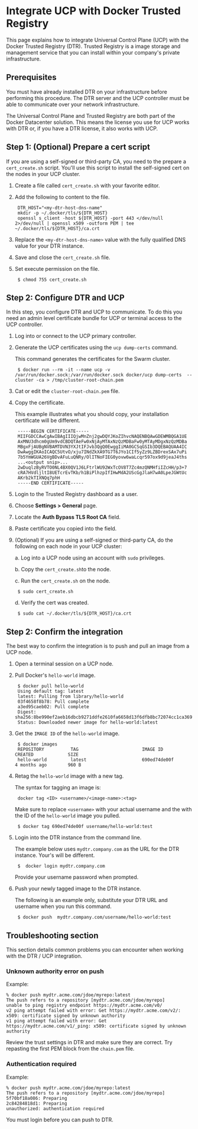 <!--[metadata]>
+++
title = "Integrate with Trusted Registry"
description = "Integrate UCP with Docker Trusted Registry"
keywords = ["trusted, registry, integrate, UCP, DTR"]
[menu.main]
parent="mn_ucp"
+++
<![end-metadata]-->


# Integrate UCP with Docker Trusted Registry

This page explains how to integrate Universal Control Plane (UCP) with the
Docker Trusted Registry (DTR). Trusted Registry is a image storage and
management service that you can install within your company's private
infrastructure.

## Prerequisites

You must have already installed DTR on your infrastructure before performing
this procedure. The DTR server and the UCP controller must be able to
communicate over your network infrastructure.

The Universal Control Plane and Trusted Registry are both part of the Docker
Datacenter solution. This means the license you use for UCP works with DTR or,
if you have a DTR license, it also works with UCP.

## Step 1: (Optional) Prepare a cert script

If you are using a self-signed or third-party CA, you need to the prepare a
`cert_create.sh` script. You'll use this script to install the self-signed cert
on the nodes in your UCP cluster.

1. Create a file called `cert_create.sh` with your favorite editor.

2. Add the following to content to the file.

        DTR_HOST="<my-dtr-host-dns-name"
        mkdir -p ~/.docker/tls/${DTR_HOST}
        openssl s_client -host ${DTR_HOST} -port 443 </dev/null 2>/dev/null | openssl x509 -outform PEM | tee ~/.docker/tls/${DTR_HOST}/ca.crt

3.  Replace the `<my-dtr-host-dns-name>` value with the fully qualified DNS
    value for your DTR instance.

4. Save and close the `cert_create.sh` file.

4. Set execute permission on the file.

        $ chmod 755 cert_create.sh

## Step 2: Configure DTR and UCP

In this step, you configure DTR and UCP to communicate. To do this you need an admin level certificate bundle for UCP or terminal access to the UCP controller.  

1. Log into or connect to the UCP primary controller.

2. Generate the UCP certificates using the `ucp dump-certs` command.

    This command generates the certificates for the Swarm cluster.

        $ docker run --rm -it --name ucp -v /var/run/docker.sock:/var/run/docker.sock docker/ucp dump-certs  --cluster -ca > /tmp/cluster-root-chain.pem

3. Cat or edit the `cluster-root-chain.pem` file.

4. Copy the certificate.

    This example illustrates what you should copy, your installation certificate
    will be different.
    
        -----BEGIN CERTIFICATE-----
        MIIFGDCCAwCgAwIBAgIIIQjwMnZnj2gwDQYJKoZIhvcNAQENBQAwGDEWMBQGA1UE
        AxMNU3dhcm0gUm9vdCBDQTAeFw0xNjAyMTAxNzQzMDBaFw0yMTAyMDgxNzQzMDBa
        MBgxFjAUBgNVBAMTDVN3YXJtIFJvb3QgQ0EwggIiMA0GCSqGSIb3DQEBAQUAA4IC
        DwAwggIKAoICAQC5UtvO/xju7INdZkXA9TG7T6JYo1CIf5yZz9LZBDrexSAx7uPi
        7b5YmWGUA26VgBDvAFuLuQNRy/OlITNoFIEG0yovw6waLcqr597ox9d9jeaJ4ths
        ...<output snip>...
        2wDuqlzByRVTO0NL4BX0QV1J6LFtrlWU92WxTcOV8T7Zc4mzQNMHfiIZcHH/p3+7
        cRA7HVdljltI8UETcrEvTKb/h1BiPlhzpIfIHwMdA2UScGgJlaH7wA0LpeJGWtUc
        AKrb2kTIXNQq7phH
        -----END CERTIFICATE-----

5. Login to the Trusted Registry dashboard as a user.

6. Choose **Settings > General** page.

7. Locate the **Auth Bypass TLS Root CA** field.

8. Paste certificate you copied into the field.

9. (Optional) If you are using a self-signed or third-party CA, do the following
on each node in your UCP cluster:     

    a. Log into a UCP node using an account with `sudo` privileges.

    b. Copy the `cert_create.sh`to the node.

    c. Run the `cert_create.sh` on the node.

        $ sudo cert_create.sh

    d. Verify the cert was created.

        $ sudo cat ~/.docker/tls/${DTR_HOST}/ca.crt


## Step 2: Confirm the integration

The best way to confirm the integration is to push and pull an image from a UCP node.

1. Open a terminal session on a UCP node.

2. Pull Docker's `hello-world` image.

        $ docker pull hello-world
        Using default tag: latest
        latest: Pulling from library/hello-world
        03f4658f8b78: Pull complete
        a3ed95caeb02: Pull complete
        Digest: sha256:8be990ef2aeb16dbcb9271ddfe2610fa6658d13f6dfb8bc72074cc1ca36966a7
        Status: Downloaded newer image for hello-world:latest

3. Get the `IMAGE ID` of the `hello-world` image.

        $ docker images
        REPOSITORY          TAG                        IMAGE ID            CREATED             SIZE
        hello-world         latest                     690ed74de00f        4 months ago        960 B

5. Retag the `hello-world` image with a new tag.

    The syntax for tagging an image is:

        docker tag <ID> <username>/<image-name>:<tag>

    Make sure to replace `<username>` with your actual username and the <ID>
    with the ID of the `hello-world` image you pulled.

        $ docker tag 690ed74de00f username/hello-world:test

4. Login into the DTR instance from the command line.

    The example below uses `mydtr.company.com` as the URL for the DTR instance.
    Your's will be different.  

        $  docker login mydtr.company.com

    Provide your username password when prompted.

5. Push your newly tagged image to the DTR instance.

    The following is an example only, substitute your DTR URL and username when
    you run this command.            

        $ docker push  mydtr.company.com/username/hello-world:test


## Troubleshooting section

This section details common problems you can encounter when working with the DTR /
UCP integration.

### Unknown authority error on push

Example:

```
% docker push mydtr.acme.com/jdoe/myrepo:latest
The push refers to a repository [mydtr.acme.com/jdoe/myrepo]
unable to ping registry endpoint https://mydtr.acme.com/v0/
v2 ping attempt failed with error: Get https://mydtr.acme.com/v2/: x509: certificate signed by unknown authority
v1 ping attempt failed with error: Get https://mydtr.acme.com/v1/_ping: x509: certificate signed by unknown authority
```

Review the trust settings in DTR and make sure they are correct. Try repasting
the first PEM block from the `chain.pem` file.

### Authentication required

Example:

```
% docker push mydtr.acme.com/jdoe/myrepo:latest
The push refers to a repository [mydtr.acme.com/jdoe/myrepo]
5f70bf18a086: Preparing
2c84284818d1: Preparing
unauthorized: authentication required
```

You must login before you can push to DTR.
